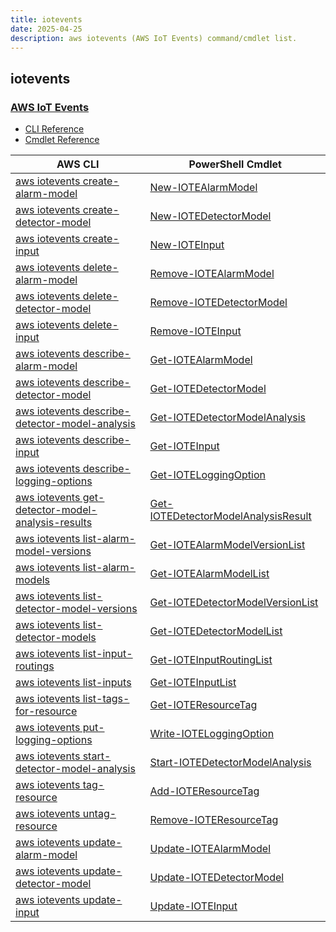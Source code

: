 ```yaml
---
title: iotevents
date: 2025-04-25
description: aws iotevents (AWS IoT Events) command/cmdlet list.
---
```


## iotevents

### [AWS IoT Events](https://aws.amazon.com/iot-events/)

* [CLI Reference](https://awscli.amazonaws.com/v2/documentation/api/latest/reference/iotevents/index.html)
* [Cmdlet Reference](https://docs.aws.amazon.com/powershell/latest/reference/items/AWS_IoT_Events_cmdlets.html)

|AWS CLI|PowerShell Cmdlet|
|----|----|
|[aws iotevents create-alarm-model](https://awscli.amazonaws.com/v2/documentation/api/latest/reference/iotevents/create-alarm-model.html)|[New-IOTEAlarmModel](https://docs.aws.amazon.com/powershell/latest/reference/items/New-IOTEAlarmModel.html)|
|[aws iotevents create-detector-model](https://awscli.amazonaws.com/v2/documentation/api/latest/reference/iotevents/create-detector-model.html)|[New-IOTEDetectorModel](https://docs.aws.amazon.com/powershell/latest/reference/items/New-IOTEDetectorModel.html)|
|[aws iotevents create-input](https://awscli.amazonaws.com/v2/documentation/api/latest/reference/iotevents/create-input.html)|[New-IOTEInput](https://docs.aws.amazon.com/powershell/latest/reference/items/New-IOTEInput.html)|
|[aws iotevents delete-alarm-model](https://awscli.amazonaws.com/v2/documentation/api/latest/reference/iotevents/delete-alarm-model.html)|[Remove-IOTEAlarmModel](https://docs.aws.amazon.com/powershell/latest/reference/items/Remove-IOTEAlarmModel.html)|
|[aws iotevents delete-detector-model](https://awscli.amazonaws.com/v2/documentation/api/latest/reference/iotevents/delete-detector-model.html)|[Remove-IOTEDetectorModel](https://docs.aws.amazon.com/powershell/latest/reference/items/Remove-IOTEDetectorModel.html)|
|[aws iotevents delete-input](https://awscli.amazonaws.com/v2/documentation/api/latest/reference/iotevents/delete-input.html)|[Remove-IOTEInput](https://docs.aws.amazon.com/powershell/latest/reference/items/Remove-IOTEInput.html)|
|[aws iotevents describe-alarm-model](https://awscli.amazonaws.com/v2/documentation/api/latest/reference/iotevents/describe-alarm-model.html)|[Get-IOTEAlarmModel](https://docs.aws.amazon.com/powershell/latest/reference/items/Get-IOTEAlarmModel.html)|
|[aws iotevents describe-detector-model](https://awscli.amazonaws.com/v2/documentation/api/latest/reference/iotevents/describe-detector-model.html)|[Get-IOTEDetectorModel](https://docs.aws.amazon.com/powershell/latest/reference/items/Get-IOTEDetectorModel.html)|
|[aws iotevents describe-detector-model-analysis](https://awscli.amazonaws.com/v2/documentation/api/latest/reference/iotevents/describe-detector-model-analysis.html)|[Get-IOTEDetectorModelAnalysis](https://docs.aws.amazon.com/powershell/latest/reference/items/Get-IOTEDetectorModelAnalysis.html)|
|[aws iotevents describe-input](https://awscli.amazonaws.com/v2/documentation/api/latest/reference/iotevents/describe-input.html)|[Get-IOTEInput](https://docs.aws.amazon.com/powershell/latest/reference/items/Get-IOTEInput.html)|
|[aws iotevents describe-logging-options](https://awscli.amazonaws.com/v2/documentation/api/latest/reference/iotevents/describe-logging-options.html)|[Get-IOTELoggingOption](https://docs.aws.amazon.com/powershell/latest/reference/items/Get-IOTELoggingOption.html)|
|[aws iotevents get-detector-model-analysis-results](https://awscli.amazonaws.com/v2/documentation/api/latest/reference/iotevents/get-detector-model-analysis-results.html)|[Get-IOTEDetectorModelAnalysisResult](https://docs.aws.amazon.com/powershell/latest/reference/items/Get-IOTEDetectorModelAnalysisResult.html)|
|[aws iotevents list-alarm-model-versions](https://awscli.amazonaws.com/v2/documentation/api/latest/reference/iotevents/list-alarm-model-versions.html)|[Get-IOTEAlarmModelVersionList](https://docs.aws.amazon.com/powershell/latest/reference/items/Get-IOTEAlarmModelVersionList.html)|
|[aws iotevents list-alarm-models](https://awscli.amazonaws.com/v2/documentation/api/latest/reference/iotevents/list-alarm-models.html)|[Get-IOTEAlarmModelList](https://docs.aws.amazon.com/powershell/latest/reference/items/Get-IOTEAlarmModelList.html)|
|[aws iotevents list-detector-model-versions](https://awscli.amazonaws.com/v2/documentation/api/latest/reference/iotevents/list-detector-model-versions.html)|[Get-IOTEDetectorModelVersionList](https://docs.aws.amazon.com/powershell/latest/reference/items/Get-IOTEDetectorModelVersionList.html)|
|[aws iotevents list-detector-models](https://awscli.amazonaws.com/v2/documentation/api/latest/reference/iotevents/list-detector-models.html)|[Get-IOTEDetectorModelList](https://docs.aws.amazon.com/powershell/latest/reference/items/Get-IOTEDetectorModelList.html)|
|[aws iotevents list-input-routings](https://awscli.amazonaws.com/v2/documentation/api/latest/reference/iotevents/list-input-routings.html)|[Get-IOTEInputRoutingList](https://docs.aws.amazon.com/powershell/latest/reference/items/Get-IOTEInputRoutingList.html)|
|[aws iotevents list-inputs](https://awscli.amazonaws.com/v2/documentation/api/latest/reference/iotevents/list-inputs.html)|[Get-IOTEInputList](https://docs.aws.amazon.com/powershell/latest/reference/items/Get-IOTEInputList.html)|
|[aws iotevents list-tags-for-resource](https://awscli.amazonaws.com/v2/documentation/api/latest/reference/iotevents/list-tags-for-resource.html)|[Get-IOTEResourceTag](https://docs.aws.amazon.com/powershell/latest/reference/items/Get-IOTEResourceTag.html)|
|[aws iotevents put-logging-options](https://awscli.amazonaws.com/v2/documentation/api/latest/reference/iotevents/put-logging-options.html)|[Write-IOTELoggingOption](https://docs.aws.amazon.com/powershell/latest/reference/items/Write-IOTELoggingOption.html)|
|[aws iotevents start-detector-model-analysis](https://awscli.amazonaws.com/v2/documentation/api/latest/reference/iotevents/start-detector-model-analysis.html)|[Start-IOTEDetectorModelAnalysis](https://docs.aws.amazon.com/powershell/latest/reference/items/Start-IOTEDetectorModelAnalysis.html)|
|[aws iotevents tag-resource](https://awscli.amazonaws.com/v2/documentation/api/latest/reference/iotevents/tag-resource.html)|[Add-IOTEResourceTag](https://docs.aws.amazon.com/powershell/latest/reference/items/Add-IOTEResourceTag.html)|
|[aws iotevents untag-resource](https://awscli.amazonaws.com/v2/documentation/api/latest/reference/iotevents/untag-resource.html)|[Remove-IOTEResourceTag](https://docs.aws.amazon.com/powershell/latest/reference/items/Remove-IOTEResourceTag.html)|
|[aws iotevents update-alarm-model](https://awscli.amazonaws.com/v2/documentation/api/latest/reference/iotevents/update-alarm-model.html)|[Update-IOTEAlarmModel](https://docs.aws.amazon.com/powershell/latest/reference/items/Update-IOTEAlarmModel.html)|
|[aws iotevents update-detector-model](https://awscli.amazonaws.com/v2/documentation/api/latest/reference/iotevents/update-detector-model.html)|[Update-IOTEDetectorModel](https://docs.aws.amazon.com/powershell/latest/reference/items/Update-IOTEDetectorModel.html)|
|[aws iotevents update-input](https://awscli.amazonaws.com/v2/documentation/api/latest/reference/iotevents/update-input.html)|[Update-IOTEInput](https://docs.aws.amazon.com/powershell/latest/reference/items/Update-IOTEInput.html)|

